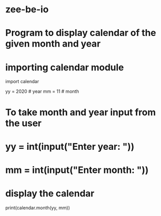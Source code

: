 # zee-be-io
# Program to display calendar of the given month and year

# importing calendar module
import calendar

yy = 2020  # year
mm = 11    # month

# To take month and year input from the user
# yy = int(input("Enter year: "))
# mm = int(input("Enter month: "))

# display the calendar
print(calendar.month(yy, mm))

